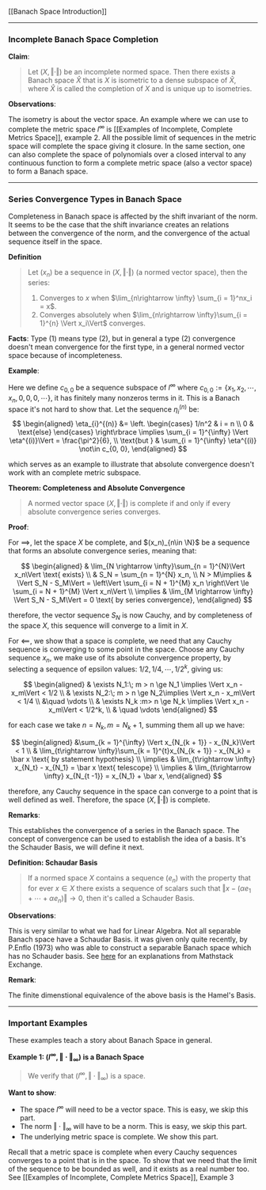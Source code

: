 [[Banach Space Introduction]]


---
### **Incomplete Banach Space Completion**

**Claim**: 
> Let $(X, \Vert \cdot\Vert)$ be an incomplete normed space. Then there exists a Banach space $\hat X$ that is $X$ is isometric to a dense subspace of $\hat X$, where $\hat X$ is called the completion of $X$ and is unique up to isometries. 

**Observations**: 

The isometry is about the vector space. An example where we can use to complete the metric space $l^\infty$ is [[Examples of Incomplete, Complete Metrics Space]], example 2. All the possible limit of sequences in the metric space will complete the space giving it closure. In the same section, one can also complete the space of polynomials over a closed interval to any continuous function to form a complete metric space (also a vector space) to form a Banach space. 

---
### **Series Convergence Types in Banach Space**

Completeness in Banach space is affected by the shift invariant of the norm. It seems to be the case that the shift invariance creates an relations between the convergence of the norm, and the convergence of the actual sequence itself in the space. 

**Definition**
> Let $(x_n)$ be a sequence in $(X, \Vert \cdot\Vert)$ (a normed vector space), then the series: 
> 1. Converges to $x$ when $\lim_{n\rightarrow \infty} \sum_{i = 1}^nx_i = x$. 
> 2. Converges absolutely when $\lim_{n\rightarrow \infty}\sum_{i = 1}^{n} \Vert x_i\Vert$ converges. 

**Facts**: 
Type (1) means type (2), but in general a type (2) convergence doesn't mean convergence for the first type, in a general normed vector space because of incompleteness. 

**Example**: 

Here we define $c_{0, 0}$ be a sequence subspace of $l^\infty$ where $c_{0, 0} := \{x_1, x_2, \cdots, x_n, 0, 0, 0, \cdots\}$, it has finitely many nonzeros terms in it. This is a Banach space it's not hard to show that. Let the sequence $\eta^{(n)}_i$ be: 
$$
\begin{aligned}
    \eta_{i}^{(n)} &=
    \left.
    \begin{cases}
        1/n^2 & i = n
        \\
        0 & \text{else}
    \end{cases} 
    \right\rbrace
    \implies \sum_{i = 1}^{\infty} \Vert \eta^{(i)}\Vert 
    = \frac{\pi^2}{6}, 
    \\
    \text{but } &
    \sum_{i = 1}^{\infty}
    \eta^{(i)} \not\in c_{0, 0}, 
\end{aligned}
$$

which serves as an example to illustrate that absolute convergence doesn't work with an complete metric subspace. 

**Theorem: Completeness and Absolute Convergence**
> A normed vector space $(X, \Vert \cdot\Vert)$ is complete if and only if every absolute convergence series converges. 

**Proof**:

For $\implies$, let the space $X$ be complete, and $(x_n)_{n\in \N}$ be a sequence that forms an absolute convergence series, meaning that: 

$$
\begin{aligned}
    & \lim_{N \rightarrow \infty}\sum_{n = 1}^{N}\Vert x_n\Vert \text{ exists}
    \\
    & S_N = \sum_{n = 1}^{N} x_n,
    \\
    N > M\implies & 
    \Vert S_N - S_M\Vert 
    = 
    \left\Vert 
        \sum_{i = N + 1}^{M} x_n
    \right\Vert \le 
    \sum_{i = N + 1}^{M} \Vert x_n\Vert
    \\
    \implies & 
    \lim_{M \rightarrow \infty}
    \Vert S_N - S_M\Vert = 0 \text{ by series convergence}, 
\end{aligned}
$$

therefore, the vector sequence $S_N$ is now Cauchy, and by completeness of the space $X$, this sequence will converge to a limit in $X$. 

For $\impliedby$, we show that a space is complete, we need that any Cauchy sequence is converging to some point in the space. Choose any Cauchy sequence $x_n$, we make use of its absolute convergence property, by selecting a sequence of epsilon values: $1/2, 1/4, \cdots, 1/2^k$, giving us: 

$$
\begin{aligned}
    & \exists N_1:\; m > n \ge N_1 \implies \Vert x_n - x_m\Vert < 1/2
    \\
    & \exists N_2:\; m > n \ge N_2\implies \Vert x_n - x_m\Vert < 1/4
    \\
    &\quad  \vdots
    \\
    & \exists N_k :m> n \ge N_k \implies 
    \Vert x_n - x_m\Vert < 1/2^k, 
    \\
    & \quad \vdots
\end{aligned}
$$

for each case we take $n = N_k, m = N_k + 1$, summing them all up we have: 

$$
\begin{aligned}
    &\sum_{k = 1}^{\infty}
    \Vert x_{N_{k + 1}} - x_{N_k}\Vert < 1
    \\
    & \lim_{t\rightarrow \infty}\sum_{k = 1}^{t}x_{N_{k + 1}} - x_{N_k} = \bar x \text{ by statement hypothesis}
    \\
    \implies &
    \lim_{t\rightarrow \infty} x_{N_t} - x_{N_1} = \bar x \text{ telescope}
    \\
    \implies &
    \lim_{t\rightarrow \infty} x_{N_{t -1}} = x_{N_1} + \bar x, 
\end{aligned}
$$

therefore, any Cauchy sequence in the space can converge to a point that is well defined as well. Therefore, the space $(X, \Vert \cdot\Vert)$ is complete. 

**Remarks**:

This establishes the convergence of a series in the Banach space. The concept of convergence can be used to establish the idea of a basis. It's the Schauder Basis, we will define it next. 

**Definition: Schaudar Basis**

> If a normed space $X$ contains a sequence $(e_n)$ with the property that for ever $x\in X$ there exists a sequence of scalars such that $\Vert x - (\alpha e_1 + \cdots + \alpha e_n)\Vert\rightarrow 0$, then it's called a Schauder Basis.

**Observations**: 

This is very similar to what we had for Linear Algebra. Not all separable Banach space have a Schaudar Basis. it was given only quite recently, by P.Enflo (1973) who was able to construct a separable Banach space  which has no Schauder basis. See [here](https://math.stackexchange.com/questions/644732/example-of-a-separable-space-without-a-schauder-basis) for an explanations from Mathstack Exchange. 

**Remark**: 

The finite dimenstional equivalence of the above basis is the Hamel's Basis. 



---
### **Important Examples**

These examples teach a story about Banach Space in general. 

**Example 1: $(l^\infty, \Vert\cdot \Vert_\infty)$ is a Banach Space**
> We verify that $(l^\infty, \Vert\cdot \Vert_\infty)$ is a space. 

**Want to show**: 
- The space $l^\infty$ will need to be a vector space. This is easy, we skip this part. 
- The norm $\Vert \cdot\Vert_\infty$ will have to be a norm. This is easy, we skip this part. 
- The underlying metric space is complete. We show this part. 

Recall that a metric space is complete when every Cauchy sequences converges to a point that is in the space. To show that we need that the limit of the sequence to be bounded as well, and it exists as a real number too. See [[Examples of Incomplete, Complete Metrics Space]], Example 3





